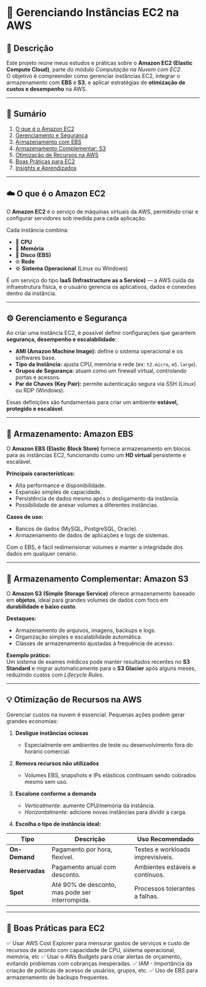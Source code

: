 # 🚀 Gerenciando Instâncias EC2 na AWS  

## 📘 Descrição  
Este projeto reúne meus estudos e práticas sobre o **Amazon EC2 (Elastic Compute Cloud)**, parte do módulo *Computação na Nuvem com EC2*.  
O objetivo é compreender como gerenciar instâncias EC2, integrar o armazenamento com **EBS** e **S3**, e aplicar estratégias de **otimização de custos e desempenho** na AWS.  

---

## 📑 Sumário  
1. [O que é o Amazon EC2](#-o-que-é-o-amazon-ec2)  
2. [Gerenciamento e Segurança](#-gerenciamento-e-segurança)  
3. [Armazenamento com EBS](#-armazenamento-amazon-ebs)  
4. [Armazenamento Complementar: S3](#-armazenamento-complementar-amazon-s3)  
5. [Otimização de Recursos na AWS](#-otimização-de-recursos-na-aws)  
6. [Boas Práticas para EC2](#-boas-práticas-para-ec2)  
7. [Insights e Aprendizados](#-insights-e-aprendizados)  

---

## ☁️ O que é o Amazon EC2  
O **Amazon EC2** é o serviço de máquinas virtuais da AWS, permitindo criar e configurar servidores sob medida para cada aplicação.  

Cada instância combina:  
- 🧮 **CPU**  
- 💾 **Memória**  
- 🧱 **Disco (EBS)**  
- 🌐 **Rede**  
- ⚙️ **Sistema Operacional** (Linux ou Windows)  

É um serviço do tipo **IaaS (Infrastructure as a Service)** — a AWS cuida da infraestrutura física, e o usuário gerencia os aplicativos, dados e conexões dentro da instância.  

---

## ⚙️ Gerenciamento e Segurança  
Ao criar uma instância EC2, é possível definir configurações que garantem **segurança, desempenho e escalabilidade**:  

- **AMI (Amazon Machine Image):** define o sistema operacional e os softwares base.  
- **Tipo da Instância:** ajusta CPU, memória e rede (ex: `t2.micro`, `m5.large`).  
- **Grupos de Segurança:** atuam como um firewall virtual, controlando portas e acessos.  
- **Par de Chaves (Key Pair):** permite autenticação segura via SSH (Linux) ou RDP (Windows).  

Essas definições são fundamentais para criar um ambiente **estável, protegido e escalável**.  

---

## 💽 Armazenamento: Amazon EBS  
O **Amazon EBS (Elastic Block Store)** fornece armazenamento em blocos para as instâncias EC2, funcionando como um **HD virtual** persistente e escalável.  

**Principais características:**  
- Alta performance e disponibilidade.  
- Expansão simples de capacidade.  
- Persistência de dados mesmo após o desligamento da instância.  
- Possibilidade de anexar volumes a diferentes instâncias.  

**Casos de uso:**  
- Bancos de dados (MySQL, PostgreSQL, Oracle).  
- Armazenamento de dados de aplicações e logs de sistemas.  

Com o EBS, é fácil redimensionar volumes e manter a integridade dos dados em qualquer cenário.  

---

## 🧰 Armazenamento Complementar: Amazon S3  
O **Amazon S3 (Simple Storage Service)** oferece armazenamento baseado em **objetos**, ideal para grandes volumes de dados com foco em **durabilidade e baixo custo**.  

**Destaques:**  
- Armazenamento de arquivos, imagens, backups e logs.  
- Organização simples e escalabilidade automática.  
- Classes de armazenamento ajustadas à frequência de acesso.  

**Exemplo prático:**  
Um sistema de exames médicos pode manter resultados recentes no **S3 Standard** e migrar automaticamente para o **S3 Glacier** após alguns meses, reduzindo custos com *Lifecycle Rules*.  

---

## 💡 Otimização de Recursos na AWS  
Gerenciar custos na nuvem é essencial. Pequenas ações podem gerar grandes economias:  

1. **Desligue instâncias ociosas**  
   - Especialmente em ambientes de teste ou desenvolvimento fora do horário comercial.  

2. **Remova recursos não utilizados**  
   - Volumes EBS, snapshots e IPs elásticos continuam sendo cobrados mesmo sem uso.  

3. **Escalone conforme a demanda**  
   - *Verticalmente*: aumente CPU/memória da instância.  
   - *Horizontalmente*: adicione novas instâncias para dividir a carga.  

4. **Escolha o tipo de instância ideal:**  

| Tipo | Descrição | Uso Recomendado |
|------|------------|----------------|
| **On-Demand** | Pagamento por hora, flexível. | Testes e workloads imprevisíveis. |
| **Reservadas** | Pagamento anual com desconto. | Ambientes estáveis e contínuos. |
| **Spot** | Até 90% de desconto, mas pode ser interrompida. | Processos tolerantes a falhas. |

---

## 🧾 Boas Práticas para EC2  
✅ Usar AWS Cost Explorer para mensurar gastos de serviços e custo de recursos de acordo com capacidade de CPU, sistema operacional, memória, etc
✅ Usar o AWs Budgets para criar alertas de orçamento, evitando problemas com cobranças inesperadas.
✅ IAM - Importância da criação de políticas de acesso de usuários, grupos, etc.
✅ Uso de EBS para armazenamento de backups frequentes.

